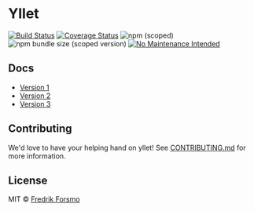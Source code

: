 # Yllet

[![Build Status](https://cloud.drone.io/api/badges/ylletjs/yllet/status.svg)](https://cloud.drone.io/ylletjs/yllet)
[![Coverage Status](https://img.shields.io/codecov/c/github/ylletjs/yllet/master.svg)](https://codecov.io/gh/ylletjs/yllet/branch/master)
![npm (scoped)](https://img.shields.io/npm/v/@yllet/client)
![npm bundle size (scoped version)](https://img.shields.io/bundlephobia/minzip/@yllet/client)
[![No Maintenance Intended](http://unmaintained.tech/badge.svg)](http://unmaintained.tech/)

## Docs

- [Version 1](docs/v1)
- [Version 2](docs/v2)
- [Version 3](docs/v3)

## Contributing

We'd love to have your helping hand on yllet! See [CONTRIBUTING.md](https://github.com/ylletjs/yllet/blob/master/CONTRIBUTING.md) for more information.

## License

MIT © [Fredrik Forsmo](https://github.com/frozzare)
